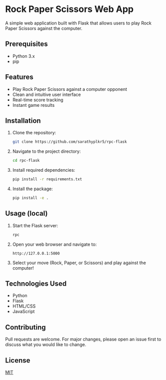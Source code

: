 # Rock Paper Scissors Web App

A simple web application built with Flask that allows users to play Rock Paper Scissors against the computer.

## Prerequisites

- Python 3.x
- pip

## Features

- Play Rock Paper Scissors against a computer opponent
- Clean and intuitive user interface
- Real-time score tracking
- Instant game results

## Installation

1. Clone the repository:
    ```bash
    git clone https://github.com/sarathyplkr5/rpc-flask
    ```

2. Navigate to the project directory:
    ```bash
    cd rpc-flask
    ```

3. Install required dependencies:
    ```bash
    pip install -r requirements.txt
    ```

4. Install the package:
    ```bash
    pip install -e .
    ```

## Usage (local)

1. Start the Flask server:
    ```bash
    rpc
    ```

2. Open your web browser and navigate to:
    ```
    http://127.0.0.1:5000
    ```

3. Select your move (Rock, Paper, or Scissors) and play against the computer!

## Technologies Used

- Python
- Flask
- HTML/CSS
- JavaScript

## Contributing

Pull requests are welcome. For major changes, please open an issue first to discuss what you would like to change.

## License

[MIT](https://choosealicense.com/licenses/mit/)